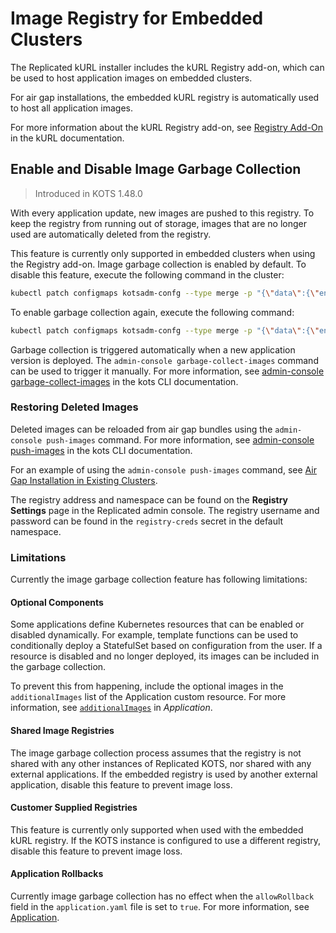 # Image Registry for Embedded Clusters

The Replicated kURL installer includes the kURL Registry add-on, which can be used to host application images on embedded clusters.

For air gap installations, the embedded kURL registry is automatically used to host all application images.

For more information about the kURL Registry add-on, see [Registry Add-On](https://kurl.sh/docs/add-ons/registry) in the kURL documentation.

## Enable and Disable Image Garbage Collection

> Introduced in KOTS 1.48.0

With every application update, new images are pushed to this registry.
To keep the registry from running out of storage, images that are no longer used are automatically deleted from the registry.

This feature is currently only supported in embedded clusters when using the Registry add-on.
Image garbage collection is enabled by default. To disable this feature, execute the following command in the cluster:

```bash
kubectl patch configmaps kotsadm-confg --type merge -p "{\"data\":{\"enable-image-deletion\":\"false\"}}"
```

To enable garbage collection again, execute the following command:
```bash
kubectl patch configmaps kotsadm-confg --type merge -p "{\"data\":{\"enable-image-deletion\":\"true\"}}"
```

Garbage collection is triggered automatically when a new application version is deployed.
The `admin-console garbage-collect-images` command can be used to trigger it manually. For more information, see [admin-console garbage-collect-images](/reference/kots-cli-admin-console-garbage-collect-images/) in the kots CLI documentation.

### Restoring Deleted Images
Deleted images can be reloaded from air gap bundles using the `admin-console push-images` command. For more information, see [admin-console push-images](/reference/kots-cli-admin-console-push-images/) in the kots CLI documentation.

For an example of using the `admin-console push-images` command, see [Air Gap Installation in Existing Clusters](installing-existing-cluster-airgapped).

The registry address and namespace can be found on the **Registry Settings** page in the Replicated admin console.
The registry username and password can be found in the `registry-creds` secret in the default namespace.

### Limitations
Currently the image garbage collection feature has following limitations:

#### Optional Components
Some applications define Kubernetes resources that can be enabled or disabled dynamically. For example, template functions can be used to conditionally deploy a StatefulSet based on configuration from the user.
If a resource is disabled and no longer deployed, its images can be included in the garbage collection.

To prevent this from happening, include the optional images in the `additionalImages` list of the Application custom resource. For more information, see [`additionalImages`](/reference/custom-resource-application#additionalimages) in _Application_.

#### Shared Image Registries
The image garbage collection process assumes that the registry is not shared with any other instances of Replicated KOTS, nor shared with any external applications. If the embedded registry is used by another external application, disable this feature to prevent image loss.

#### Customer Supplied Registries
This feature is currently only supported when used with the embedded kURL registry.
If the KOTS instance is configured to use a different registry, disable this feature to prevent image loss.

#### Application Rollbacks
Currently image garbage collection has no effect when the `allowRollback` field in the `application.yaml` file is set to `true`. For more information, see [Application](/reference/custom-resource-application).
